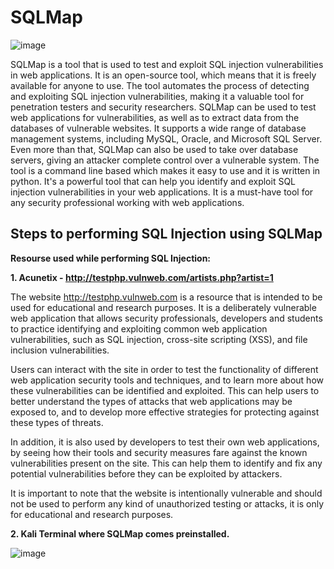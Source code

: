 # SQLMap 

![image](https://user-images.githubusercontent.com/60937657/212563451-3a4d1dd5-f1f4-4757-a32e-c9b7a72ec960.png)

SQLMap is a tool that is used to test and exploit SQL injection vulnerabilities in web applications. It is an open-source tool, which means that it is freely available for anyone to use. The tool automates the process of detecting and exploiting SQL injection vulnerabilities, making it a valuable tool for penetration testers and security researchers.  SQLMap can be used to test web applications for vulnerabilities, as well as to extract data from the databases of vulnerable websites. It supports a wide range of database management systems, including MySQL, Oracle, and Microsoft SQL Server. Even more than that, SQLMap can also be used to take over database servers, giving an attacker complete control over a vulnerable system.  The tool is a command line based which makes it easy to use and it is written in python. It's a powerful tool that can help you identify and exploit SQL injection vulnerabilities in your web applications. It is a must-have tool for any security professional working with web applications.

## Steps to performing SQL Injection using SQLMap 

**Resourse used while performing SQL Injection:**

**1. Acunetix - http://testphp.vulnweb.com/artists.php?artist=1**

The website http://testphp.vulnweb.com is a resource that is intended to be used for educational and research purposes. It is a deliberately vulnerable web application that allows security professionals, developers and students to practice identifying and exploiting common web application vulnerabilities, such as SQL injection, cross-site scripting (XSS), and file inclusion vulnerabilities.

Users can interact with the site in order to test the functionality of different web application security tools and techniques, and to learn more about how these vulnerabilities can be identified and exploited. This can help users to better understand the types of attacks that web applications may be exposed to, and to develop more effective strategies for protecting against these types of threats.

In addition, it is also used by developers to test their own web applications, by seeing how their tools and security measures fare against the known vulnerabilities present on the site. This can help them to identify and fix any potential vulnerabilities before they can be exploited by attackers.

It is important to note that the website is intentionally vulnerable and should not be used to perform any kind of unauthorized testing or attacks, it is only for educational and research purposes.

**2. Kali Terminal where SQLMap comes preinstalled.**

![image](https://user-images.githubusercontent.com/60937657/212591439-00ed2f52-c540-4d0b-8b67-25cfba8f2ba7.png)


